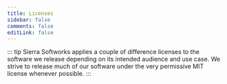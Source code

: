 ```yaml
---
title: Licenses
sidebar: false
comments: false
editLink: false
---
```


::: tip
Sierra Softworks applies a couple of difference licenses to the software we release
depending on its intended audience and use case. We strive to release much of our
software under the very permissive MIT license whenever possible.
:::


<Index prefix="licenses" />

<script>
import Index from "../../../components/Index.vue"

export default {
    components: {
        Index
    }
}
</script>